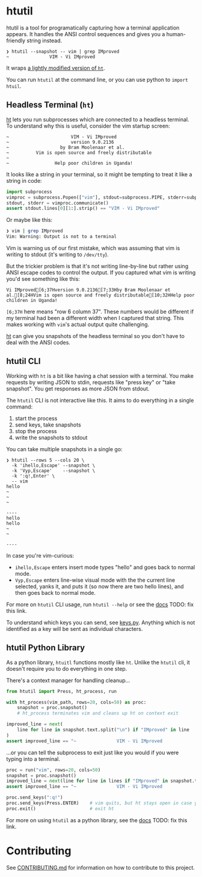 # htutil

htutil is a tool for programatically capturing how a terminal application appears.
It handles the ANSI control sequences and gives you a human-friendly string instead.

```
❯ htutil --snapshot -- vim | grep IMproved
~               VIM - Vi IMproved
```
It wraps [a lightly modified version of `ht`](https://github.com/MatrixManAtYrService/ht).

You can run `htutil` at the command line, or you can use python to `import htuil`.

## Headless Terminal (`ht`)

[ht](https://github.com/andyk/ht) lets you run subprocesses which are connected to a headless terminal.
To understand why this is useful, consider the vim startup screen:
```
~                       VIM - Vi IMproved
~                       version 9.0.2136
~                   by Bram Moolenaar et al.
~          Vim is open source and freely distributable
~
~                 Help poor children in Uganda!
````

It looks like a string in your terminal, so it might be tempting to treat it like a string in code:

```python
import subprocess
vimproc = subprocess.Popen(["vim"], stdout=subprocess.PIPE, stderr=subprocess.PIPE, text=True)
stdout, stderr = vimproc.communicate()
assert stdout.lines[0][1:].strip() == "VIM - Vi IMproved"
```

Or maybe like this:

```bash
❯ vim | grep IMproved
Vim: Warning: Output is not to a terminal
```

Vim is warning us of our first mistake, which was assuming that vim is writing to stdout (it's writing to `/dev/tty`).

But the trickier problem is that it's not writing line-by-line but rather using ANSI escape codes to control the output.
If you captured what vim is writing you'd see something like this:

```
Vi IMproved[6;37Hversion 9.0.2136[7;33Hby Bram Moolenaar et al.[8;24HVim is open source and freely distributable[10;32HHelp poor children in Uganda!
```

`[6;37H` here means "row 6 column 37".
These numbers would be different if my terminal had been a different width when I captured that string.
This makes working with `vim`'s actual output quite challenging.

[ht](https://github.com/andyk/ht) can give you snapshots of the headless terminal so you don't have to deal with the ANSI codes.

## htutil CLI

Working with `ht` is a bit like having a chat session with a terminal.
You make requests by writing JSON to stdin, requests like "press key" or "take snapshot".
You get responses as more JSON from stdout.

The `htutil` CLI is not interactive like this.
It aims to do everything in a single command:

1. start the process
2. send keys, take snapshots
3. stop the process
4. write the snapshots to stdout

You can take multiple snapshots in a single go:

```
❯ htutil --rows 5 --cols 20 \
  -k 'ihello,Escape' --snapshot \
  -k 'Vyp,Escape'    --snapshot \
  -k ':q!,Enter' \
  -- vim
hello
~
~
~

----
hello
hello
~
~

----
```

In case you're vim-curious:

- `ihello,Escape` enters insert mode types "hello" and goes back to normal mode.
- `Vyp,Escape` enters line-wise visual mode with the the current line selected, yanks it, and puts it (so now there are two hello lines), and then goes back to normal mode.

For more on `htutil` CLI usage, run `htutil --help` or see the [docs]() TODO: fix this link.

To understand which keys you can send, see [keys.py](src/htutil/keys.py).
Anything which is not identified as a key will be sent as individual characters.

## htutil Python Library

As a python library, `htuitl` functions mostly like `ht`.
Unlike the `htutil` cli, it doesn't require you to do everything in one step.

There's a context manager for handling cleanup...
```python
from htutil import Press, ht_process, run

with ht_process(vim_path, rows=20, cols=50) as proc:
    snapshot = proc.snapshot()
    # ht_process terminates vim and cleans up ht on context exit

improved_line = next(
    line for line in snapshot.text.split("\n") if "IMproved" in line
)
assert improved_line == "~               VIM - Vi IMproved                 "
```

...or you can tell the subprocess to exit just like you would if you were typing into a terminal.
```python
proc = run("vim", rows=20, cols=50)
snapshot = proc.snapshot()
improved_line = next(line for line in lines if "IMproved" in snapshot.text.split('\n'))
assert improved_line == "~               VIM - Vi IMproved                 "

proc.send_keys(":q!")
proc.send_keys(Press.ENTER)    # vim quits, but ht stays open in case you want to take another snapshot
proc.exit()                    # exit ht
```

For more on using `htutil` as a python library, see the [docs]() TODO: fix this link.

# Contributing

See [CONTRIBUTING.md](CONTRIBUTING.md) for information on how to contribute to this project.
